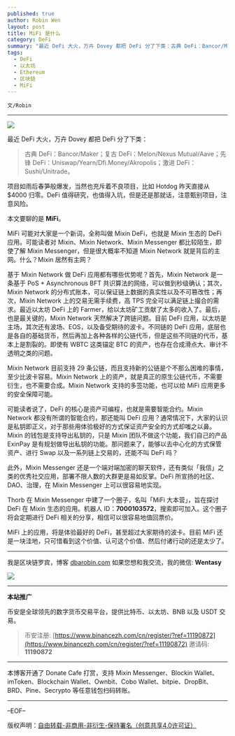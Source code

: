```yaml
---
published: true
author: Robin Wen
layout: post
title: MiFi 是什么
category: DeFi
summary: "最近 DeFi 大火，万卉 Dovey 都把 DeFi 分了下类：古典 DeFi：Bancor/Maker；复古 DeFi：Melon/Nexus Mutual/Aave；先锋 DeFi：Uniswap/Yearn/Dfi.Money/Akropolis；激进 DeFi：Sushi/Unitrade。MiFi 上的应用，将是体验最好的 DeFi，甚至超过大家期待的波卡。目前 MiFi 还是一块洼地，只可惜看到这个价值、认可这个价值、然后付诸行动的还是太少了。"
tags:
  - DeFi
  - 以太坊
  - Ethereum
  - 区块链
  - MiFi
---
```


`文/Robin`

***

![](https://cdn.dbarobin.com/pfjchl1.png)

最近 DeFi 大火，万卉 Dovey 都把 DeFi 分了下类：

> 古典 DeFi：Bancor/Maker；复古 DeFi：Melon/Nexus Mutual/Aave；先锋 DeFi：Uniswap/Yearn/Dfi.Money/Akropolis；激进 DeFi：Sushi/Unitrade。

项目如雨后春笋般爆发，当然也充斥着不良项目，比如 Hotdog 昨天直接从 $4000 归零。DeFi 值得研究，也值得入坑，但是还是那就话，注意甄别项目，注意风险。

本文要聊的是 **MiFi**。

MiFi 可能对大家是一个新词，全称叫做 Mixin DeFi，也就是 Mixin 生态的 DeFi 应用。可能读者对 Mixin、Mixin Network、Mixin Messenger 都比较陌生，即使了解 Mixin Messenger，但是很大概率不知道 Mixin Network 就是背后的主网。什么？Mixin 居然有主网？

基于 Mixin Network 做 DeFi 应用都有哪些优势呢？首先，Mixin Network 是一条基于 PoS + Asynchronous BFT 共识算法的网络，可以做到秒级确认；其次，Mixin Network 的分布式账本，可以保证链上数据的真实性以及不可篡改性；再次，Mixin Network 上的交易无需手续费，高 TPS 完全可以满足链上撮合的需求。最近以太坊 DeFi 上的 Farmer，给以太坊矿工贡献了太多的收入了。最后，也是最关键的，Mixin Network 天然解决了跨链问题。目前 DeFi 应用，以太坊是主场，其次还有波场、EOS，以及备受期待的波卡。不同链的 DeFi 应用，底层也是各自的基础货币，然后再加上各种各样的公链代币，但是这些不同链的代币，基本上是割裂的。即使有 WBTC 这类锚定 BTC 的资产，也存在合成滑点大、审计不透明之类的问题。

Mixin Network 目前支持 29 条公链，而且支持新的公链是个不那么困难的事情，至少比波卡容易。Mixin Network 上的资产，就是真正的原生公链代币，不需要衍生，也不需要合成。Mixin Network 支持的多签功能，也可以给 MiFi 应用更多的安全保障可能。

可能读者说了，DeFi 的核心是资产可编程，也就是需要智能合约。Mixin Network 都没有所谓的智能合约，那还能叫 DeFi 应用？通常情况下，大家的认识是私钥即正义，对于那些用体验极好的方式保证资产安全的方式却嗤之以鼻。Mixin 的钱包是支持导出私钥的，只是 Mixin 团队不做这个功能，我们自己的产品 ExinPay 是有规划做导出私钥的功能。那问题来了，能够以去中心化的方式保管资产、进行 Swap 以及一系列链上交易的，还能不叫 DeFi 吗？

此外，Mixin Messenger 还是一个端对端加密的聊天软件，还有类似「我信」之类的优秀社交应用，部署不限人数的大群更是易如反掌。DeFi 所宣扬的社区、DAO、治理，在 Mixin Messenger 上可以很容易地实现。

Thorb 在 Mixin Messenger 中建了一个圈子，名叫「MiFi 大本营」，旨在探讨 DeFi 在 Mixin 生态的应用。机器人 ID：**7000103572**，搜索即可加入。这个圈子将会定期进行 DeFi 相关的分享，相信可以很容易地值回票价。

MiFi 上的应用，将是体验最好的 DeFi，甚至超过大家期待的波卡。目前 MiFi 还是一块洼地，只可惜看到这个价值、认可这个价值、然后付诸行动的还是太少了。

***

我是区块链罗宾，博客 [dbarobin.com](https://dbarobin.com/)
如果您想和我交流，我的微信: **Wentasy**

![](https://cdn.dbarobin.com/v4yywe2.png)

***

**本站推广**

币安是全球领先的数字货币交易平台，提供比特币、以太坊、BNB 以及 USDT 交易。

> 币安注册: [https://www.binancezh.com/cn/register/?ref=11190872](https://www.binancezh.com/cn/register/?ref=11190872)
> 邀请码: **11190872**

***

本博客开通了 Donate Cafe 打赏，支持 Mixin Messenger、Blockin Wallet、imToken、Blockchain Wallet、Ownbit、Cobo Wallet、bitpie、DropBit、BRD、Pine、Secrypto 等任意钱包扫码转账。

<center>
    <div class="--donate-button"
         data-button-id="f8b9df0d-af9a-460d-8258-d3f435445075"
    ></div>
</center>

***

–EOF–

版权声明：[自由转载-非商用-非衍生-保持署名（创意共享4.0许可证）](http://creativecommons.org/licenses/by-nc-nd/4.0/deed.zh)